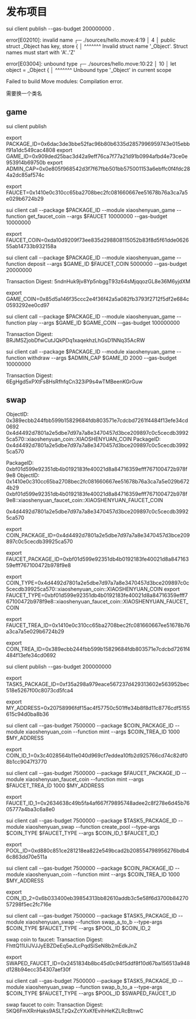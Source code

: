 # 发布项目
sui client publish --gas-budget 200000000 . 

error[E02010]: invalid name
  ┌─ ./sources/hello.move:4:19
  │
4 │     public struct _Object has key, store {
  │                   ^^^^^^^ Invalid struct name '_Object'. Struct names must start with 'A'..'Z'

error[E03004]: unbound type
   ┌─ ./sources/hello.move:10:22
   │
10 │         let object = _Object {
   │                      ^^^^^^^ Unbound type '_Object' in current scope

Failed to build Move modules: Compilation error.

需要换一个类名
## game

sui client publish

export PACKAGE_ID=0x6dac3de3bbe52fac96b80b6335d2857996959743e015ebbf91a1dc549cac4808
export GAME_ID=0x909ded25bac3d42a9eff76ca7f77a21d91b0994afbd4e73ce0e953914b69750b
export ADMIN_CAP=0x0e805f968542d3f7f67fbb501bb575001153a6ebffc0f4fdc284a2dc85af574c 

export FAUCET=0x1410e0c310cc65ba2708bec2fc081660667ee51678b76a3ca7a5e029b6724b29

sui client call --package $PACKAGE_ID --module xiaoshenyuan_game --function get_faucet_coin --args $FAUCET 10000000 --gas-budget 10000000

export FAUCET_COIN=0xda10d9209f73ee835d298808115052b83f8d5f61dde062655ab14733b932158a       

sui client call --package $PACKAGE_ID --module xiaoshenyuan_game --function deposit --args $GAME_ID  $FAUCET_COIN 5000000 --gas-budget 20000000

Transaction Digest: 5ndnHuk9jv8Yp5nbggT93z64sMjqqozGL8e36M6yjdXM

export GAME_COIN=0x85d5a146f35ccc2e4f36f42a5a082fb3793f2712f5df2e684c0593292ee0cd97

sui client call --package $PACKAGE_ID --module xiaoshenyuan_game --function play --args $GAME_ID $GAME_COIN --gas-budget 100000000

Transaction Digest: BRJMSZjobDfwCutJQkPDq1xaqekhzLhGsD1NNq35AcRW

sui client call --package $PACKAGE_ID --module xiaoshenyuan_game --function withdraw --args $ADMIN_CAP $GAME_ID 2000 --gas-budget 10000000

Transaction Digest: 6EgHgd5xPXtFs8HsRfhfqCn323iP9s4wTMBeenKGrGuw

## swap

ObjectID: 0x389ecbb244fbb599b15829684fdb803571e7cdcbd7261f4484f13efe34cd0692    
0x4d4492d7801a2e5dbe7d97a7a8e3470457d3bce209897c0c5cecdb39925ca570::xiaoshenyuan_coin::XIAOSHENYUAN_COIN
PackageID: 0x4d4492d7801a2e5dbe7d97a7a8e3470457d3bce209897c0c5cecdb39925ca570           

PackageID: 0xbf01d599e92351db4b0192183fe40021d8a84716359efff767100472b978f9e8
ObjectID: 0x1410e0c310cc65ba2708bec2fc081660667ee51678b76a3ca7a5e029b6724b29               
0xbf01d599e92351db4b0192183fe40021d8a84716359efff767100472b978f9e8::xiaoshenyuan_faucet_coin::XIAOSHENYUAN_FAUCET_COIN

0x4d4492d7801a2e5dbe7d97a7a8e3470457d3bce209897c0c5cecdb39925ca570

export COIN_PACKAGE_ID=0x4d4492d7801a2e5dbe7d97a7a8e3470457d3bce209897c0c5cecdb39925ca570

export FAUCET_PACKAGE_ID=0xbf01d599e92351db4b0192183fe40021d8a84716359efff767100472b978f9e8

export COIN_TYPE=0x4d4492d7801a2e5dbe7d97a7a8e3470457d3bce209897c0c5cecdb39925ca570::xiaoshenyuan_coin::XIAOSHENYUAN_COIN
export FAUCET_TYPE=0xbf01d599e92351db4b0192183fe40021d8a84716359efff767100472b978f9e8::xiaoshenyuan_faucet_coin::XIAOSHENYUAN_FAUCET_COIN

export FAUCET_TREA_ID=0x1410e0c310cc65ba2708bec2fc081660667ee51678b76a3ca7a5e029b6724b29

export COIN_TREA_ID=0x389ecbb244fbb599b15829684fdb803571e7cdcbd7261f4484f13efe34cd0692

sui client publish --gas-budget 200000000

export TASK5_PACKAGE_ID=0xf35a298a979eace567237d429313602e563952bec518e5267f00c8073cd5fca4 

export MY_ADDRESS=0x20758996fdf15ac4f57750c501ffe34b8f8d11c8776cdf5155615c94d0ba8b36

sui client call --gas-budget 7500000 --package $COIN_PACKAGE_ID --module xiaoshenyuan_coin --function mint --args $COIN_TREA_ID 1000 $MY_ADDRESS

export COIN_ID_1=0x3c4028564b11e040d969cf7eddea10fb2d925766cd74c82df08b1cc9047f3770  

sui client call --gas-budget 7500000 --package $FAUCET_PACKAGE_ID --module xiaoshenyuan_faucet_coin --function mint --args $FAUCET_TREA_ID 1000 $MY_ADDRESS

export FAUCET_ID_1=0x2634638c49b5fa4af667f79895748adee2c8f278e6d45b7605777a4ba3c6a8e0  

sui client call --gas-budget 7500000 --package $TASK5_PACKAGE_ID --module xiaoshenyuan_swap --function create_pool --type-args $COIN_TYPE $FAUCET_TYPE --args $COIN_ID_1 $FAUCET_ID_1

export POOL_ID=0xd880c851ce281218ea822e549bcad2b208554798956276bdb46c863dd70e511a  

sui client call --gas-budget 7500000 --package $COIN_PACKAGE_ID --module xiaoshenyuan_coin --function mint --args $COIN_TREA_ID 1000 $MY_ADDRESS

export COIN_ID_2=0x6b033400eb39854313bb82610addb3c5e58f6d3700b8427057298f5ec2fc716e        

sui client call --gas-budget 7500000 --package $TASK5_PACKAGE_ID --module xiaoshenyuan_swap --function swap_a_to_b --type-args $COIN_TYPE $FAUCET_TYPE --args $POOL_ID $COIN_ID_2
                                                 
swap coin to faucet:
Transaction Digest: FhttQ11UiJVJJyEBZDeEq5eJLcPqdSiSeN8b2mEdkJnZ

export SWAPED_FAUCET_ID=0x2451834b8bc45d0c94f5ddf8f10d67ba156513a948d128b94ecc354307aef30f           

sui client call --gas-budget 7500000 --package $TASK5_PACKAGE_ID --module xiaoshenyuan_swap --function swap_b_to_a --type-args $COIN_TYPE $FAUCET_TYPE --args $POOL_ID $SWAPED_FAUCET_ID

swap faucet to coin:
Transaction Digest: 5KQ6FmXRnHaks9ASLTzQxZcYXxKfEvihHeKZLRcBtnwC
